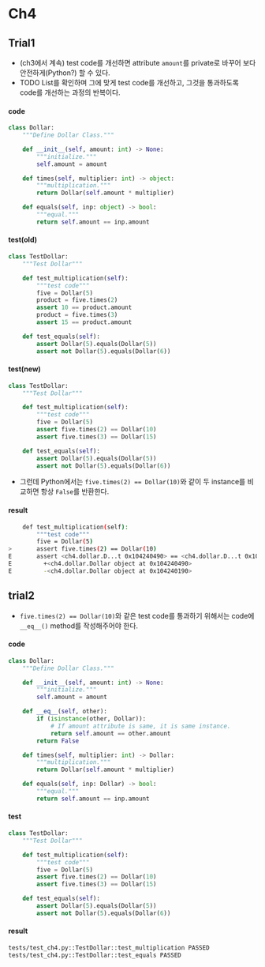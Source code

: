 # Ch4

## Trial1

- (ch3에서 계속) test code를 개선하면 attribute `amount`를 private로 바꾸어 보다 안전하게(Python?) 할 수 있다.
- TODO List를 확인하며 그에 맞게 test code를 개선하고, 그것을 통과하도록 code를 개선하는 과정의 반복이다.

#### code

```python
class Dollar:
    """Define Dollar Class."""

    def __init__(self, amount: int) -> None:
        """initialize."""
        self.amount = amount

    def times(self, multiplier: int) -> object:
        """multiplication."""
        return Dollar(self.amount * multiplier)

    def equals(self, inp: object) -> bool:
        """equal."""
        return self.amount == inp.amount
```

#### test(old)

```python
class TestDollar:
    """Test Dollar"""

    def test_multiplication(self):
        """test code"""
        five = Dollar(5)
        product = five.times(2)
        assert 10 == product.amount
        product = five.times(3)
        assert 15 == product.amount

    def test_equals(self):
        assert Dollar(5).equals(Dollar(5))
        assert not Dollar(5).equals(Dollar(6))
```

#### test(new)

```python
class TestDollar:
    """Test Dollar"""

    def test_multiplication(self):
        """test code"""
        five = Dollar(5)
        assert five.times(2) == Dollar(10)
        assert five.times(3) == Dollar(15)

    def test_equals(self):
        assert Dollar(5).equals(Dollar(5))
        assert not Dollar(5).equals(Dollar(6))
```

- 그런데 Python에서는 `five.times(2) == Dollar(10)`와 같이 두 instance를 비교하면 항상 `False`를 반환한다.

#### result

```bash
    def test_multiplication(self):
        """test code"""
        five = Dollar(5)
>       assert five.times(2) == Dollar(10)
E       assert <ch4.dollar.D...t 0x104240490> == <ch4.dollar.D...t 0x104240190>
E         +<ch4.dollar.Dollar object at 0x104240490>
E         -<ch4.dollar.Dollar object at 0x104240190>
```

## trial2

- `five.times(2) == Dollar(10)`와 같은 test code를 통과하기 위해서는 code에 `__eq__()` method를 작성해주어야 한다.

#### code

```python
class Dollar:
    """Define Dollar Class."""

    def __init__(self, amount: int) -> None:
        """initialize."""
        self.amount = amount

    def __eq__(self, other):
        if (isinstance(other, Dollar)):
            # If amount attribute is same, it is same instance.
            return self.amount == other.amount
        return False

    def times(self, multiplier: int) -> Dollar:
        """multiplication."""
        return Dollar(self.amount * multiplier)

    def equals(self, inp: Dollar) -> bool:
        """equal."""
        return self.amount == inp.amount
```

#### test

```python
class TestDollar:
    """Test Dollar"""

    def test_multiplication(self):
        """test code"""
        five = Dollar(5)
        assert five.times(2) == Dollar(10)
        assert five.times(3) == Dollar(15)

    def test_equals(self):
        assert Dollar(5).equals(Dollar(5))
        assert not Dollar(5).equals(Dollar(6))
```

#### result

```bash
tests/test_ch4.py::TestDollar::test_multiplication PASSED
tests/test_ch4.py::TestDollar::test_equals PASSED
```
